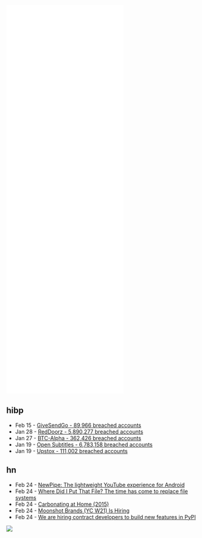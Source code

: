 ![Metrics](https://raw.githubusercontent.com/phixion/phixion/master/metrics.svg)

## hibp

<!--
for https://github.com/phixion/phixion/blob/main/.github/workflows/feeds.yml
-->
<!--START_SECTION:haveibeenpwnd-->
- Feb 15 - [GiveSendGo - 89,966 breached accounts](https://haveibeenpwned.com/PwnedWebsites#GiveSendGo)
- Jan 28 - [RedDoorz - 5,890,277 breached accounts](https://haveibeenpwned.com/PwnedWebsites#RedDoorz)
- Jan 27 - [BTC-Alpha - 362,426 breached accounts](https://haveibeenpwned.com/PwnedWebsites#BTCAlpha)
- Jan 19 - [Open Subtitles - 6,783,158 breached accounts](https://haveibeenpwned.com/PwnedWebsites#OpenSubtitles)
- Jan 19 - [Upstox - 111,002 breached accounts](https://haveibeenpwned.com/PwnedWebsites#Upstox)
<!--END_SECTION:haveibeenpwnd-->

## hn

<!--
for https://github.com/phixion/phixion/blob/main/.github/workflows/feeds.yml
-->
<!--START_SECTION:hn-->
- Feb 24 - [NewPipe: The lightweight YouTube experience for Android](https://newpipe.net/)
- Feb 24 - [Where Did I Put That File? The time has come to replace file systems](https://didgets.substack.com/p/where-did-i-put-that-file)
- Feb 24 - [Carbonating at Home (2015)](http://truetex.com/carbonation.htm)
- Feb 24 - [Moonshot Brands (YC W21) Is Hiring](https://news.ycombinator.com/item?id=30448991)
- Feb 24 - [We are hiring contract developers to build new features in PyPI](https://pyfound.blogspot.com/2022/02/we-are-hiring-contract-developers-to.html)
<!--END_SECTION:hn-->

<!--
for https://yhype.me
-->
![](https://hit.yhype.me/github/profile?user_id=13013670)
